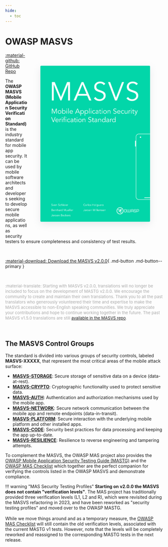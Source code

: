 ```yaml
---
hide:
  - toc
---
```


# OWASP MASVS

<img align="right" style="border-radius: 3px; margin: 3em; box-shadow: rgba(149, 157, 165, 0.2) 0px 8px 24px;" width="350px" src="../assets/masvs_cover.png">

<a href="https://github.com/OWASP/owasp-masvs/">:material-github: GitHub Repo</a>

The **OWASP MASVS (Mobile Application Security Verification Standard)** is the industry standard for mobile app security. It can be used by mobile software architects and developers seeking to develop secure mobile applications, as well as security testers to ensure completeness and consistency of test results.

<br>

[:material-download: Download the MASVS v2.0.0](https://github.com/OWASP/owasp-masvs/releases/latest/download/OWASP_MASVS.pdf){ .md-button .md-button--primary }

<br>

<span style="color: darkgray; font-size: small"> :material-translate: Starting with MASVS v2.0.0, translations will no longer be included to focus on the development of MASTG v2.0.0. We encourage the community to create and maintain their own translations. Thank you to all the past translators who generously volunteered their time and expertise to make the MASVS accessible to non-English speaking communities. We truly appreciate your contributions and hope to continue working together in the future. The past MASVS v1.5.0 translations are still [available in the MASVS repo](https://github.com/OWASP/owasp-masvs/releases/tag/v1.5.0).</span>

<br>

## The MASVS Control Groups

The standard is divided into various groups of security controls, labeled **MASVS-XXXXX**, that represent the most critical areas of the mobile attack surface:

- [**MASVS-STORAGE**](MASVS/05-MASVS-STORAGE.md): Secure storage of sensitive data on a device (data-at-rest).
- [**MASVS-CRYPTO**](MASVS/06-MASVS-CRYPTO.md): Cryptographic functionality used to protect sensitive data.
- [**MASVS-AUTH**](MASVS/07-MASVS-AUTH.md): Authentication and authorization mechanisms used by the mobile app.
- [**MASVS-NETWORK**](MASVS/08-MASVS-NETWORK.md): Secure network communication between the mobile app and remote endpoints (data-in-transit).
- [**MASVS-PLATFORM**](MASVS/09-MASVS-PLATFORM.md): Secure interaction with the underlying mobile platform and other installed apps.
- [**MASVS-CODE**](MASVS/10-MASVS-CODE.md): Security best practices for data processing and keeping the app up-to-date.
- [**MASVS-RESILIENCE**](MASVS/11-MASVS-RESILIENCE.md): Resilience to reverse engineering and tampering attempts.

To complement the MASVS, the OWASP MAS project also provides the [OWASP Mobile Application Security Testing Guide (MASTG)](MASTG.md) and the [OWASP MAS Checklist](MAS_checklist.md) which together are the perfect companion for verifying the controls listed in the OWASP MASVS and demonstrate compliance.

!!! warning "MAS Security Testing Profiles"
    **Starting on v2.0.0 the MASVS does not contain "verification levels"**. The MAS project has traditionally provided three verification levels (L1, L2 and R), which were revisited during the MASVS refactoring in 2023, and have been reworked as "security testing profiles" and moved over to the OWASP MASTG.
    <br><br>
    While we move things around and as a temporary measure, the [OWASP MAS Checklist](MAS_checklist.md) will still contain the old verification levels, associated with the current MASTG v1 tests. However, note that the levels will be completely reworked and reassigned to the corresponding MASTG tests in the next release.

<br><br>
